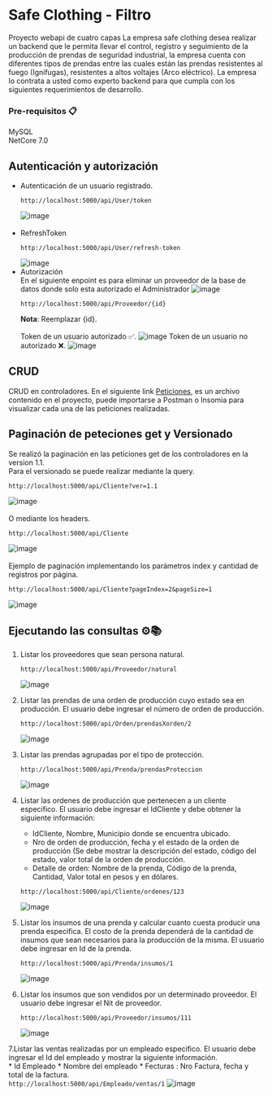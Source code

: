# Safe Clothing - Filtro
Proyecto webapi de cuatro capas
La empresa safe clothing desea realizar un backend que le permita llevar el control, registro y seguimiento de la producción de prendas de seguridad industrial, la empresa cuenta con diferentes tipos de prendas entre las cuales están las prendas resistentes al fuego (Ignifugas), resistentes a altos voltajes (Arco eléctrico). La empresa lo contrata a usted como experto backend para que cumpla con los siguientes requerimientos de desarrollo.

### Pre-requisitos 📋
MySQL<br>
NetCore 7.0
## Autenticación y autorización 
* Autenticación de un usuario registrado.<br>
  ```
  http://localhost:5000/api/User/token
  ```
  ![image](https://github.com/Marsh1100/Margie-Ropa/assets/131481951/d27f8379-24d0-4ac6-82aa-381a0c31d108)
<br><br>
* RefreshToken<br>
  ```
  http://localhost:5000/api/User/refresh-token
  ```
  ![image](https://github.com/Marsh1100/apiweb-vet/assets/131481951/84c29e09-a869-4217-b85b-348cf29fe919)<br>
* Autorización<br>
  En el siguiente enpoint es para eliminar un proveedor de la base de datos donde solo esta autorizado el Administrador
  ![image](https://github.com/Marsh1100/apiweb-vet/assets/131481951/230fda07-9ac6-409e-81eb-01f5d7773d16)
  ```
  http://localhost:5000/api/Proveedor/{id}
  ```
  <b>Nota</b>: Reemplazar {id}.<br>
  <br>Token de un usuario autorizado ✅.
  ![image](https://github.com/Marsh1100/Margie-Ropa/assets/131481951/40bdd231-628b-4d3e-b1e1-3da9fa36b066)
  Token de un usuario no autorizado  ❌.
  ![image](https://github.com/Marsh1100/Margie-Ropa/assets/131481951/2af1b32d-97a7-4fda-8ec8-49849e248a91)

## CRUD
CRUD en controladores. En el siguiente link [Peticiones](https://github.com/Marsh1100/Margie-Ropa/blob/main/x-safe-clothing.postman_collection.json), es un archivo contenido en el proyecto, puede importarse a Postman o Insomia para visualizar cada una de las peticiones realizadas.
## Paginación de peteciones get y Versionado
Se realizó la paginación en las peticiones get de los controladores en la version 1.1.<br>
Para el versionado se puede realizar mediante la query.  
```
http://localhost:5000/api/Cliente?ver=1.1
```
![image](https://github.com/Marsh1100/Margie-Ropa/assets/131481951/6b4bd6cf-f76a-4111-9036-448650442ecd)<br><br>
O mediante los headers. 
```
http://localhost:5000/api/Cliente
```
![image](https://github.com/Marsh1100/Margie-Ropa/assets/131481951/90fc0bd9-882c-4694-a491-a13df680a061)
<br><br>
Ejemplo de paginación implementando los parámetros index y cantidad de registros por página.  
```
http://localhost:5000/api/Cliente?pageIndex=2&pageSize=1
```
![image](https://github.com/Marsh1100/Margie-Ropa/assets/131481951/a9780fda-7411-4ed5-9662-b1d0c517c4d0)

## Ejecutando las consultas ⚙️📚
1.  Listar los proveedores que sean persona natural.
    ```
    http://localhost:5000/api/Proveedor/natural
    ```
    ![image](https://github.com/Marsh1100/Margie-Ropa/assets/131481951/0aec4eec-4e5e-470f-853f-b4134a5f8156)
2. Listar las prendas de una orden de producción cuyo estado sea en producción. El usuario debe ingresar el número de orden de producción.
    ```
    http://localhost:5000/api/Orden/prendasXorden/2
    ```
    ![image](https://github.com/Marsh1100/Margie-Ropa/assets/131481951/82fd8f56-22f7-40e6-b220-c0440d58b37f)

3. Listar las prendas agrupadas por el tipo de protección.
    ```
    http://localhost:5000/api/Prenda/prendasProteccion
    ```
    ![image](https://github.com/Marsh1100/Margie-Ropa/assets/131481951/a1ff7fe9-13d1-46a3-9cbc-8e3c2cddc5d1)<br>
4. Listar las ordenes de producción que pertenecen a un cliente especifico. El usuario debe ingresar el IdCliente y debe obtener la siguiente información:
    * IdCliente, Nombre, Municipio donde se encuentra ubicado.
    * Nro de orden de producción, fecha y el estado de la orden de producción (Se debe mostrar la descripción del estado, código del estado, valor total de la orden de producción.
    * Detalle de orden: Nombre de la prenda, Código de la prenda, Cantidad, Valor total en pesos y en dólares.
    ```
    http://localhost:5000/api/Cliente/ordenes/123
    ```
    ![image](https://github.com/Marsh1100/Margie-Ropa2/assets/131481951/1e8bc739-9d88-4029-987a-923ac3f7ee81)<br>
5. Listar los insumos de una prenda y calcular cuanto cuesta producir una prenda especifica. El costo de la prenda dependerá de la cantidad de insumos que sean necesarios para la producción de la misma. El usuario debe ingresar en Id de la prenda.
   ```
   http://localhost:5000/api/Prenda/insumos/1
   ```
   ![image](https://github.com/Marsh1100/Margie-Ropa2/assets/131481951/fe330990-6c7e-4445-ac42-08343287178d)

6. Listar los insumos que son vendidos por un determinado proveedor. El usuario debe ingresar el Nit de proveedor.
   ```
   http://localhost:5000/api/Proveedor/insumos/111
   ```
   ![image](https://github.com/Marsh1100/Margie-Ropa2/assets/131481951/ade36fc2-5a96-49f6-8946-92a8fa8e7d40)

7.Listar las ventas realizadas por un empleado especifico. El usuario debe ingresar el Id del empleado y mostrar la siguiente información. <br>
    * Id Empleado
    * Nombre del empleado
    * Fecturas : Nro Factura, fecha y total de la factura.<br>
    ```
    http://localhost:5000/api/Empleado/ventas/1
    ```
    ![image](https://github.com/Marsh1100/Margie-Ropa2/assets/131481951/1aeeb5d3-3877-449d-9f68-970ecbc2573c)

